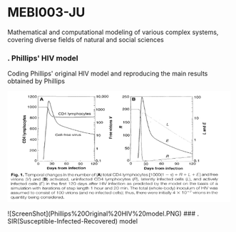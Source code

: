 # MEBI003-JU
Mathematical and computational modeling of various complex systems, covering diverse fields of natural and social sciences
### . Phillips' HIV model
Coding Phillips' original HIV model and reproducing the main results obtained by Phillips
<p>
    <img src="https://github.com/anyarlene/MEBI003-JU/blob/master/Phillips%20Original%20HIV%20model.PNG" width="500" height="250" />
</p>
![ScreenShot](Phillips%20Original%20HIV%20model.PNG)
### . SIR(Susceptible-Infected-Recovered) model
